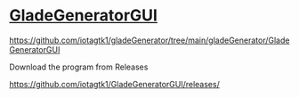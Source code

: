 # [GladeGeneratorGUI](https://github.com/iotagtk1/gladeGenerator/tree/main/gladeGenerator/GladeGeneratorGUI)

https://github.com/iotagtk1/gladeGenerator/tree/main/gladeGenerator/GladeGeneratorGUI


Download the program from Releases

https://github.com/iotagtk1/GladeGeneratorGUI/releases/
